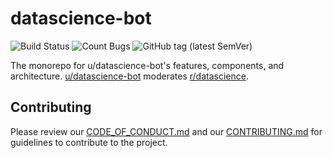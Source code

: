 # datascience-bot

![Build Status](https://img.shields.io/travis/com/datascience-bot/datascience-bot/master)
![Count Bugs](https://img.shields.io/github/issues/datascience-bot/datascience-bot/bug)
![GitHub tag (latest SemVer)](https://img.shields.io/github/v/tag/datascience-bot/datascience-bot)

The monorepo for u/datascience-bot's features, components, and architecture. [u/datascience-bot](https://reddit.com/user/datascience-bot) moderates [r/datascience](https://reddit.com/r/datascience).


## Contributing

Please review our [CODE_OF_CONDUCT.md](CODE_OF_CONDUCT.md) and our [CONTRIBUTING.md](CONTRIBUTING.md) for guidelines to contribute to the project.
